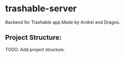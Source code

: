 # trashable-server

Backend for Trashable app.Made by Andrei and Dragos.

## Project Structure:

TODO: Add project structure.
